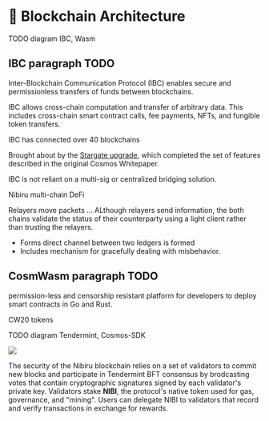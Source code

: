 # 🧱 Blockchain Architecture

TODO diagram IBC, Wasm 

## IBC paragraph TODO

Inter-Blockchain Communication Protocol (IBC) enables secure and permissionless transfers of funds between blockchains. 

IBC allows cross-chain computation and transfer of arbitrary data. This includes cross-chain smart contract calls, fee payments, NFTs, and fungible token transfers. 

IBC has connected over 40 blockchains

Brought about by the [Stargate upgrade](https://www.figment.io/resources/cosmos-stargate-upgrade-overview), which completed the set of features described in the original Cosmos Whitepaper. 

IBC is not reliant on a multi-sig or centralized bridging solution.

Nibiru multi-chain DeFi  

Relayers move packets ... 
ALthough relayers send information, the both chains validate the status of their counterparty using a light client rather than trusting the relayers. 
- Forms direct channel between two ledgers is formed
- Includes mechanism for gracefully dealing with misbehavior.

## CosmWasm paragraph TODO

permission-less and censorship resistant platform for developers to deploy smart contracts in Go and Rust.

CW20 tokens


TODO diagram Tendermint, Cosmos-SDK 

![](img/cosmos-sdk-tendermint-box.svg)

The security of the Nibiru blockchain relies on a set of validators to commit new blocks and participate in Tendermint BFT consensus by brodcasting votes that contain cryptographic signatures signed by each validator's private key. Validators stake **NIBI**, the protocol's native token used for gas, governance, and "mining". Users can delegate NIBI to validators that record and verify transactions in exchange for rewards.

